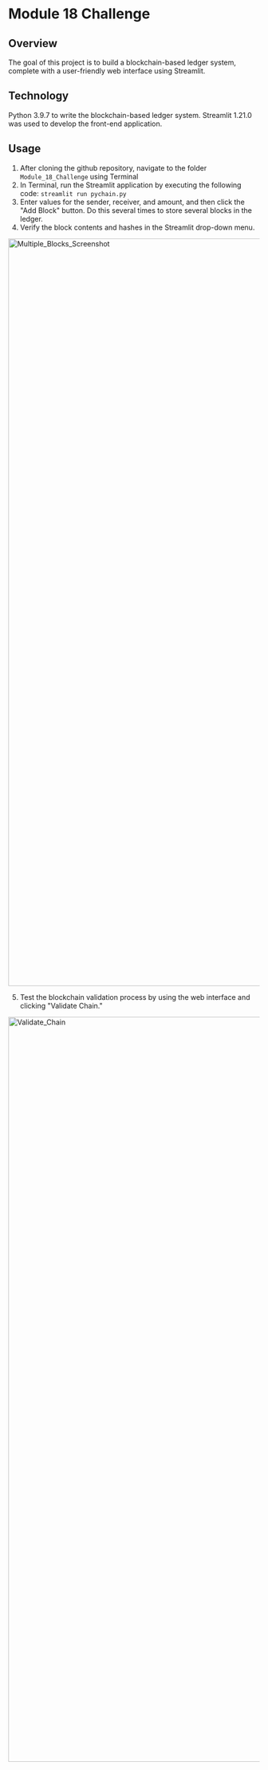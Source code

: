 # Module 18 Challenge

## Overview

The goal of this project is to build a blockchain-based ledger system, complete with a user-friendly web interface using Streamlit.

## Technology

Python 3.9.7 to write the blockchain-based ledger system.
Streamlit 1.21.0 was used to develop the front-end application.

## Usage

1. After cloning the github repository, navigate to the folder `Module_18_Challenge` using Terminal
2. In Terminal, run the Streamlit application by executing the following code: `streamlit run pychain.py`
3. Enter values for the sender, receiver, and amount, and then click the "Add Block" button. Do this several times to store several blocks in the ledger.
4. Verify the block contents and hashes in the Streamlit drop-down menu.

<img width="1500" alt="Multiple_Blocks_Screenshot" src="https://github.com/jonnycw/Module_18_Challenge/assets/120538932/b7dc7a28-b7ea-42d1-baea-7b695e44f68d">

5. Test the blockchain validation process by using the web interface and clicking "Validate Chain."

<img width="1495" alt="Validate_Chain" src="https://github.com/jonnycw/Module_18_Challenge/assets/120538932/56af60a7-88fd-449c-92b5-706e7f987e2f">

